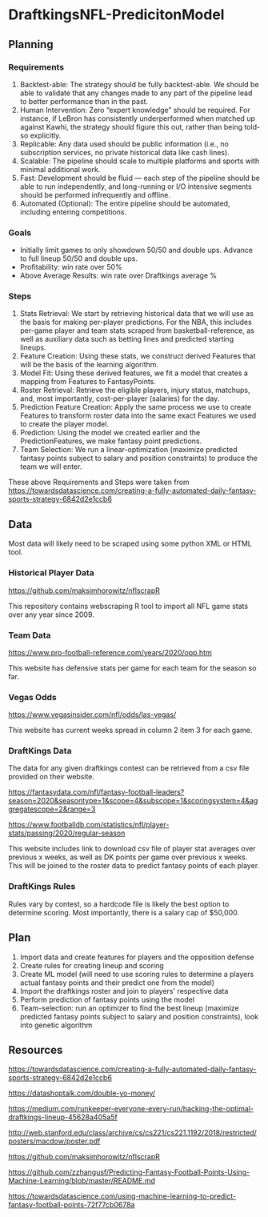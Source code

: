 # DraftkingsNFL-PredicitonModel

## Planning
### Requirements
1. Backtest-able: The strategy should be fully backtest-able. We should be able to validate that any changes made to any part of the pipeline lead to better performance than in the past.
2. Human Intervention: Zero “expert knowledge” should be required. For instance, if LeBron has consistently underperformed when matched up against Kawhi, the strategy should figure this out, rather than being told-so explicitly.
3. Replicable: Any data used should be public information (i.e., no subscription services, no private historical data like cash lines).
4. Scalable: The pipeline should scale to multiple platforms and sports with minimal additional work.
5. Fast: Development should be fluid — each step of the pipeline should be able to run independently, and long-running or I/O intensive segments should be performed infrequently and offline.
6. Automated (Optional): The entire pipeline should be automated, including entering competitions. 

### Goals
* Initially limit games to only showdown 50/50 and double ups. Advance to full lineup 50/50 and double ups.
* Profitability: win rate over 50%
* Above Average Results: win rate over Draftkings average %

### Steps
1. Stats Retrieval: We start by retrieving historical data that we will use as the basis for making per-player predictions. For the NBA, this includes per-game player and team stats scraped from basketball-reference, as well as auxiliary data such as betting lines and predicted starting lineups.
2. Feature Creation: Using these stats, we construct derived Features that will be the basis of the learning algorithm.
3. Model Fit: Using these derived features, we fit a model that creates a mapping from Features to FantasyPoints.
4. Roster Retrieval: Retrieve the eligible players, injury status, matchups, and, most importantly, cost-per-player (salaries) for the day.
5. Prediction Feature Creation: Apply the same process we use to create Features to transform roster data into the same exact Features we used to create the player model.
6. Prediction: Using the model we created earlier and the PredictionFeatures, we make fantasy point predictions.
7. Team Selection: We run a linear-optimization (maximize predicted fantasy points subject to salary and position constraints) to produce the team we will enter.

These above Requirements and Steps were taken from https://towardsdatascience.com/creating-a-fully-automated-daily-fantasy-sports-strategy-6842d2e1ccb6


## Data
Most data will likely need to be scraped using some python XML or HTML tool.

### Historical Player Data 
https://github.com/maksimhorowitz/nflscrapR

This repository contains webscraping R tool to import all NFL game stats over any year since 2009.

### Team Data
https://www.pro-football-reference.com/years/2020/opp.htm

This website has defensive stats per game for each team for the season so far.

### Vegas Odds
https://www.vegasinsider.com/nfl/odds/las-vegas/

This website has current weeks spread in column 2 item 3 for each game.

### DraftKings Data
The data for any given draftkings contest can be retrieved from a csv file provided on their website. 

https://fantasydata.com/nfl/fantasy-football-leaders?season=2020&seasontype=1&scope=4&subscope=1&scoringsystem=4&aggregatescope=2&range=3

https://www.footballdb.com/statistics/nfl/player-stats/passing/2020/regular-season

This website includes link to download csv file of player stat averages over previous x weeks, as well as DK points per game over previous x weeks. This will be joined to the roster data to predict fantasy points of each player.

### DraftKings Rules
Rules vary by contest, so a hardcode file is likely the best option to determine scoring. Most importantly, there is a salary cap of $50,000.

## Plan
1. Import data and create features for players and the opposition defense
2. Create rules for creating lineup and scoring
3. Create ML model (will need to use scoring rules to determine a players actual fantasy points and their predict one from the model)
4. Import the draftkings roster and join to players' respective data
5. Perform prediction of fantasy points using the model
6. Team-selection: run an optimizer to find the best lineup (maximize predicted fantasy points subject to salary and position constraints), look into genetic algorithm

## Resources
https://towardsdatascience.com/creating-a-fully-automated-daily-fantasy-sports-strategy-6842d2e1ccb6

https://datashoptalk.com/double-yo-money/

https://medium.com/runkeeper-everyone-every-run/hacking-the-optimal-draftkings-lineup-45628a405a5f

http://web.stanford.edu/class/archive/cs/cs221/cs221.1192/2018/restricted/posters/macdow/poster.pdf

https://github.com/maksimhorowitz/nflscrapR

https://github.com/zzhangusf/Predicting-Fantasy-Football-Points-Using-Machine-Learning/blob/master/README.md

https://towardsdatascience.com/using-machine-learning-to-predict-fantasy-football-points-72f77cb0678a
